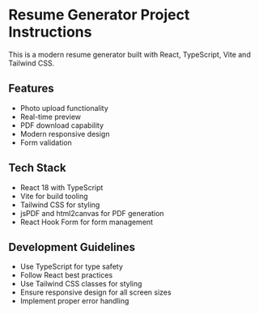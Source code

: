 # Resume Generator Project Instructions

This is a modern resume generator built with React, TypeScript, Vite and Tailwind CSS.

## Features
- Photo upload functionality
- Real-time preview
- PDF download capability
- Modern responsive design
- Form validation

## Tech Stack
- React 18 with TypeScript
- Vite for build tooling
- Tailwind CSS for styling
- jsPDF and html2canvas for PDF generation
- React Hook Form for form management

## Development Guidelines
- Use TypeScript for type safety
- Follow React best practices
- Use Tailwind CSS classes for styling
- Ensure responsive design for all screen sizes
- Implement proper error handling